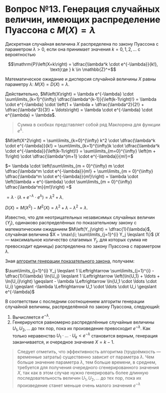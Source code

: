 # Вопрос №13. Генерация случайных величин, имеющих распределение Пуассона с $M \left(X\right) = \lambda$

Дискретная случайная величина $X$ распределена по закону Пуассона с параметром
$\lambda > 0$, если она принимает значения $k = 0, 1, 2, \ldots$ с вероятностью

$$\mathrm{P}\left(X=k\right) = \dfrac{\lambda^k \cdot e^{-\lambda}}{k!}, \text{где } k \in \mathbb{Z}^+$$

Математическое ожидание и дисперсия случайной величины $X$ равны параметру
$\lambda$: $M\left(X\right) = D\left(X\right) = \lambda$.

Действительно,
$M\left(X\right) = \lambda e^{-\lambda} \cdot \sum\limits_{k=1}^{\infty} \dfrac{\lambda^{k-1}}{\left(k-1\right)!} = \lambda \cdot e^{-\lambda} \cdot \left(1 + \lambda + \dfrac{\lambda^2}{2!} + \dfrac{\lambda^3}{3!} + \ldots\right) = \lambda \cdot e^{-\lambda} \cdot e^{\lambda} = \lambda$.

> Сумма в скобках представляет собой ряд Маклорена для функции $e^\lambda$.

$M\left(X^2\right) = \sum\limits_{k=0}^{\infty} k^2 \cdot \dfrac{\lambda^k \cdot e^{-\lambda}}{k!} = \sum\limits_{k=1}^{\infty}k \cdot \dfrac{\lambda^k \cdot e^{-\lambda}}{\left(k-1\right)!} = \sum\limits_{m=0}^{\infty} \left(m + 1\right) \cdot \dfrac{\lambda^{m+1} \cdot e^{-\lambda}}{m!}=$

$= \lambda \cdot \left(\sum\limits_{m = 0}^{\infty} m \cdot \dfrac{\lambda^m \cdot e^{-\lambda}}{m!} + \sum\limits_{m = 0}^{\infty} \dfrac{\lambda^m \cdot e^{-\lambda}}{m!}\right) = \lambda \cdot \left(\lambda + e^{-\lambda} \cdot \sum\limits_{m = 0}^{\infty} \dfrac{\lambda^m}{m!}\right) =$

$= \lambda \cdot \left(\lambda + e^{-\lambda} \cdot e^\lambda\right) = \lambda^2 + \lambda$.

$D\left(X\right) = M\left(X^2\right) - M^2\left(X\right) = \lambda^2 + \lambda - \lambda^2 = \lambda$.

Известно, что для неотрицательных независимых случайных величин
$\left\{Y_j\right\}$, одинаково распределённых по показательному закону с
математическим ожиданием $M\left(Y_j\right) = \dfrac{1}{\lambda}$, случайная
величина $X = \max\{i; \sum\limits_{j=1}^{i} Y_j \leqslant 1\}$ ($X$ —
максимальное количество слагаемых $Y_j$, для которых сумма не превосходит
единицы) распределена по закону Пуассона с параметром $\lambda$.

Зная [алгоритм генерации показательного закона](./question-15.md), получаем:

$\sum\limits_{j=1}^{i} Y_j \leqslant 1 \Leftrightarrow \sum\limits_{j=1}^{i} - \dfrac{1}{\lambda} \ln{U_j} \leqslant 1 \Leftrightarrow \left(\ln{U_1} + \ldots + \ln{U_i}\right) \geqslant - \lambda \Leftrightarrow \ln{U_1 \cdot \ldots \cdot U_i} \geqslant -\lambda \Leftrightarrow U_1 \cdot \ldots \cdot U_i \geqslant e^{-\lambda}$

В соответствии с последним соотношением алгоритм генерации случайной величины,
распределённой по закону Пуассона, следующий:

1. Вычисляется $e^{-\lambda}$.
2. Генерируются равномерно распределённые случайные величины $U_1, U_2, \ldots$
   до тех пор, пока их произведение превосходит $e^{-\lambda}$. Как только
   неравенство $U_1 \cdot \ldots \cdot U_k < e^{-\lambda}$ становится верным,
   генерация заканчивается, и очередное значение $X = k - 1$.

> Следует отметить, что эффективность алгоритма (трудоёмкость — временн*ы*е
> затраты) существенно зависит от параметра $\lambda$. Чем больше значение
> параметра $\lambda$, тем больше времени, в среднем, требуется для получения
> очередного сгенерированного значения $X$, так как в этом случае нужно
> генерировать более длинную последовательность величин $U_1, U_2, \ldots$ до
> тех пор, пока их произведение станет меньше очень малого значения
> $e^{-\lambda}$
